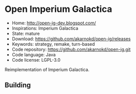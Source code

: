 # Open Imperium Galactica

- Home: http://open-ig-dev.blogspot.com/
- Inspirations: Imperium Galactica
- State: mature
- Download: https://github.com/akarnokd/open-ig/releases
- Keywords: strategy, remake, turn-based
- Code repository: https://github.com/akarnokd/open-ig.git
- Code language: Java
- Code license: LGPL-3.0

Reimplementation of Imperium Galactica.

## Building
